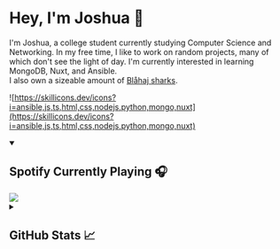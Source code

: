 # Hey, I'm Joshua 🚀

I'm Joshua, a college student currently studying Computer Science and Networking. In my free time, I like to work on random projects, many of which don't see the light of day. I'm currently interested in learning MongoDB, Nuxt, and Ansible.    
I also own a sizeable amount of [Blåhaj sharks](https://www.ikea.com/gb/en/p/blahaj-soft-toy-shark-30373588/).

![https://skillicons.dev/icons?i=ansible,js,ts,html,css,nodejs,python,mongo,nuxt](https://skillicons.dev/icons?i=ansible,js,ts,html,css,nodejs,python,mongo,nuxt)

<details open>
    <summary><h2>Spotify Currently Playing 🎧</h2></summary>
    <a href="https://novatorem-sigma-vert.vercel.app/api/spotify?forward_to_spotify=true" target="_blank">
        <img src="https://novatorem-sigma-vert.vercel.app/api/spotify"/>
    </a>
</details>

<details>
    <summary><h2>GitHub Stats 📈</h2></summary>
    <table width="100%">
        <td width="50%">
            <img src="https://github-readme-stats-joshuanoakes1.vercel.app/api?username=joshua-noakes1&show_icons=true&theme=radical"/>
        </td>
        <td width="50%">
            <img src="https://github-readme-streak-stats.herokuapp.com?user=joshua-noakes1&theme=radical"/>
        </td>
    </table>
</details>
